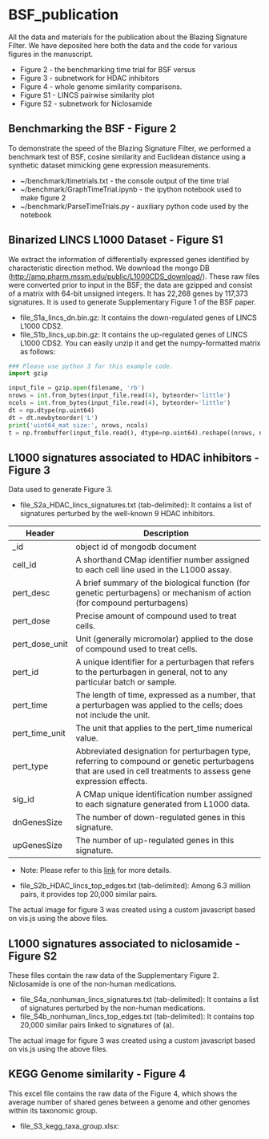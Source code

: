 # BSF_publication
All the data and materials for the publication about the Blazing Signature Filter. We have deposited here both the data and the code for various figures in the manuscript.

- Figure 2 - the benchmarking time trial for BSF versus
- Figure 3 - subnetwork for HDAC inhibitors
- Figure 4 - whole genome similarity comparisons.
- Figure S1 - LINCS pairwise similarity plot
- Figure S2 - subnetwork for Niclosamide


## Benchmarking the BSF - Figure 2
To demonstrate the speed of the Blazing Signature Filter, we performed a benchmark test of BSF, cosine similarity and Euclidean distance using a synthetic dataset mimicking gene expression measurements. 
- ~/benchmark/timetrials.txt - the console output of the time trial
- ~/benchmark/GraphTimeTrial.ipynb - the ipython notebook used to make figure 2
- ~/benchmark/ParseTimeTrials.py - auxiliary python code used by the notebook


## Binarized LINCS L1000 Dataset - Figure S1
We extract the information of differentially expressed genes identified by characteristic direction method. We download the mongo DB (<http://amp.pharm.mssm.edu/public/L1000CDS_download/>). These raw files were converted prior to input in the BSF; the data are gzipped and consist of a matrix with 64-bit unsigned integers. It has 22,268 genes by 117,373 signatures. It is used to generate Supplementary Figure 1 of the BSF paper.
- file_S1a_lincs_dn.bin.gz: It contains the down-regulated genes of LINCS L1000 CDS2. 
- file_S1b_lincs_up.bin.gz: It contains the up-regulated genes of LINCS L1000 CDS2. 
You can easily unzip it and get the numpy-formatted matrix as follows:
```python
### Please use python 3 for this example code.
import gzip

input_file = gzip.open(filename, 'rb')
nrows = int.from_bytes(input_file.read(4), byteorder='little')
ncols = int.from_bytes(input_file.read(4), byteorder='little')
dt = np.dtype(np.uint64)
dt = dt.newbyteorder('L')
print('uint64_mat size:', nrows, ncols)
t = np.frombuffer(input_file.read(), dtype=np.uint64).reshape((nrows, ncols))
```

## L1000 signatures associated to HDAC inhibitors - Figure 3
Data used to generate Figure 3.
- file_S2a_HDAC_lincs_signatures.txt (tab-delimited): It contains a list of signatures perturbed by the well-known 9 HDAC inhibitors.

| Header | Description |
| ------------ | ------------- |
| \_id | object id of mongodb document |
| cell_id | A shorthand CMap identifier number assigned to each cell line used in the L1000 assay. |
| pert_desc | A brief summary of the biological function (for genetic perturbagens) or mechanism of action (for compound perturbagens) |
| pert_dose | Precise amount of compound used to treat cells. |
| pert_dose_unit | Unit (generally micromolar) applied to the dose of compound used to treat cells. |
| pert_id | A unique identifier for a perturbagen that refers to the perturbagen in general, not to any particular batch or sample. |
| pert_time | The length of time, expressed as a number, that a perturbagen was applied to the cells; does not include the unit. |
| pert_time_unit | The unit that applies to the pert_time numerical value. |
| pert_type | Abbreviated designation for perturbagen type, referring to compound or genetic perturbagens that are used in cell treatments to assess gene expression effects. |
| sig_id | A CMap unique  identification number assigned to each signature generated from L1000 data. |
| dnGenesSize | The number of down-regulated genes in this signature. |
| upGenesSize| The number of up-regulated genes in this signature. |
* Note: Please refer to this [link](https://docs.google.com/document/d/1q2gciWRhVCAAnlvF2iRLuJ7whrGP6QjpsCMq1yWz7dU/edit) for more details.
- file_S2b_HDAC_lincs_top_edges.txt (tab-delimited): Among 6.3 million pairs, it provides top 20,000 similar pairs.

The actual image for figure 3 was created using a custom javascript based on vis.js using the above files.

## L1000 signatures associated to niclosamide - Figure S2
These files contain the raw data of the Supplementary Figure 2. Niclosamide is one of the non-human medications.
- file_S4a_nonhuman_lincs_signatures.txt (tab-delimited): It contains a list of signatures perturbed by the non-human medications.
- file_S4b_nonhuman_lincs_top_edges.txt (tab-delimited): It contains top 20,000 similar pairs linked to signatures of (a).

The actual image for figure 3 was created using a custom javascript based on vis.js using the above files.

## KEGG Genome similarity - Figure 4
This excel file contains the raw data of the Figure 4, which shows the average number of shared genes between a genome and other genomes within its taxonomic group.
- file_S3_kegg_taxa_group.xlsx: 
